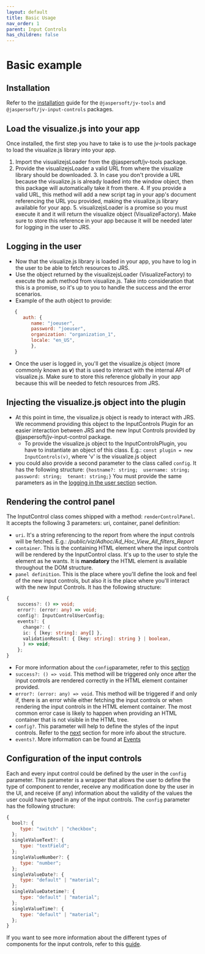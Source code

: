 ```yaml
---
layout: default
title: Basic Usage
nav_order: 1
parent: Input Controls
has_children: false
---
```


# Basic example

## Installation

Refer to the [installation]({{site.baseurl}}/pages/introduction#Installation) guide for the `@jaspersoft/jv-tools` and `@jaspersoft/jv-input-controls` packages.

## Load the visualize.js into your app

Once installed, the first step you have to take is to use the jv-tools package to load the visualize.js library into
your app.

1. Import the visualizejsLoader from the @jaspersoft/jv-tools package.
2. Provide the visualizejsLoader a valid URL from where the visualize library should be downloaded.
    3. In case you don't provide a URL because the visualize.js is already loaded into the window object, then this
       package will automatically take it from there.
    4. If you provide a valid URL, this method will add a new script tag in your app's document referencing the URL you
       provided, making the visualize.js library available for your app.
    5. visualizejsLoader is a promise so you must execute it and it will return the visualize object (VisualizeFactory).
       Make sure to store this reference in your app because it will be needed later for logging in the user to JRS.

## Logging in the user

* Now that the visualize.js library is loaded in your app, you have to log in the user to be able to fetch resources to
  JRS.
* Use the object returned by the visualizejsLoader (VisualizeFactory) to execute the auth method from visualize.js. Take
  into consideration that this is a promise, so it's up to you to handle the success and the error scenarios.
* Example of the auth object to provide:

``` js
   {
      auth: {
         name: "joeuser",
         password: "joeuser",
         organization: "organization_1",
         locale: "en_US",
         },
   }
```

* Once the user is logged in, you'll get the visualize.js object (more commonly known as _**v**_) that is used to
  interact with the internal API of visualize.js. Make sure to store this reference globally in your app because this
  will be needed to fetch resources from JRS.

## Injecting the visualize.js object into the plugin

* At this point in time, the visualize.js object is ready to interact with JRS. We recommend providing this object to
  the InputControls Plugin for an easier interaction between JRS and the new Input Controls provided by
  @jaspersoft/jv-input-control package.
  * To provide the visualize.js object to the InputControlsPlugin, you have to instantiate an object of this class. E.g.:
    ``const plugin = new InputControls(v)``, where 'v' is the visualize.js object
* you could also provide a second parameter to the class called ``config``. It has the following structure:
  ``{hostname?: string;  username: string;  password: string;  tenant: string;}``
  You must provide the same parameters as in the [logging in the user section]({{site.baseurl}}/pages/input-controls/basic-usage#logging-in-the-user) section.

## Rendering the control panel
The InputControl class comes shipped with a method: ``renderControlPanel``. It accepts the following 3 parameters:
uri, container, panel definition:
* `uri`. It's a string referencing to the report from where the input controls will be fetched. E.g.: _/public/viz/Adhoc/Ad_Hoc_View_All_filters_Report_
* `container`. This is the containing HTML element where the input controls will be rendered by the InputControl
class. It's up to the user to style the element as he wants. It is **mandatory** the HTML element is available 
throughout the DOM structure.
* `panel definition`. This is the place where you'll define the look and feel of the new input controls, but also it is
the place where you'll interact with the new Input Controls. It has the following structure:
```ts
{
    success?: () => void;
    error?: (error: any) => void;
    config?: InputControlUserConfig;
    events?: {
      change?: (
      ic: { [key: string]: any[] },
      validationResult: { [key: string]: string } | boolean,
      ) => void;
    };
}
```
* For more information about the `config`parameter, refer to this [section]({{site.baseurl}}/pages/input-controls/basic-usage#configuration-of-the-input-controls)
* `success?: () => void`. This method will be triggered only once after the input controls are rendered correctly in the HTML element container provided.
* `error?: (error: any) => void`. This method will be triggered if and only if, there is an error while either fetching the input controls or when rendering the input controls in the HTML element container. The most common error case is likely to happen when providing an HTML container that is not visible in the HTML tree.
* `config?`. This parameter will help to define the styles of the input controls. Refer to the
[next]({{site.baseurl}}/pages/input-controls/basic-usage#configuration-of-the-input-controls) section for more info about the structure.
* `events?`. More information can be found at [Events]({{site.baseurl}}/pages/input-controls/events)

## Configuration of the input controls
Each and every input control could be defined by the user in the `config` parameter. This parameter is a wrapper that
allows the user to define the type of component to render, receive any modification done by the user in the UI, and
receive (if any) information about the validity of the values the user could have typed in any of the input controls.
The `config` parameter has the following structure:
```js
{
  bool?: {
     type: "switch" | "checkbox";
  };
  singleValueText?: {
     type: "textField";
  };
  singleValueNumber?: {
     type: "number";
  };
  singleValueDate?: {
     type: "default" | "material";
  };
  singleValueDatetime?: {
     type: "default" | "material";
  };
  singleValueTime?: {
     type: "default" | "material";
  };
}
``` 
If you want to see more information about the different types of components for the input controls, refer to
this [guide]({{site.baseurl}}/pages/input-controls/all-ics).